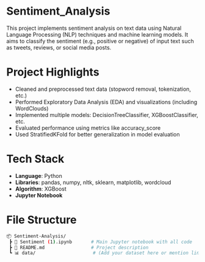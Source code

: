 # Sentiment_Analysis
This project implements sentiment analysis on text data using Natural Language Processing (NLP) techniques and machine learning models. It aims to classify the sentiment (e.g., positive or negative) of input text such as tweets, reviews, or social media posts.
# Project Highlights
- Cleaned and preprocessed text data (stopword removal, tokenization, etc.)
- Performed Exploratory Data Analysis (EDA) and visualizations (including WordClouds)
- Implemented multiple models: DecisionTreeClassifier, XGBoostClassifier, etc.
- Evaluated performance using metrics like accuracy_score
- Used StratifiedKFold for better generalization in model evaluation
# Tech Stack
- **Language**: Python
- **Libraries**: pandas, numpy, nltk, sklearn, matplotlib, wordcloud
- **Algorithm**: XGBoost
- **Jupyter Notebook**
# File Structure
```bash
📦 Sentiment-Analysis/
 ┣ 📜 Sentiment (1).ipynb       # Main Jupyter notebook with all code
 ┣ 📄 README.md                 # Project description
 ┗ 📊 data/                     # (Add your dataset here or mention link)
```

